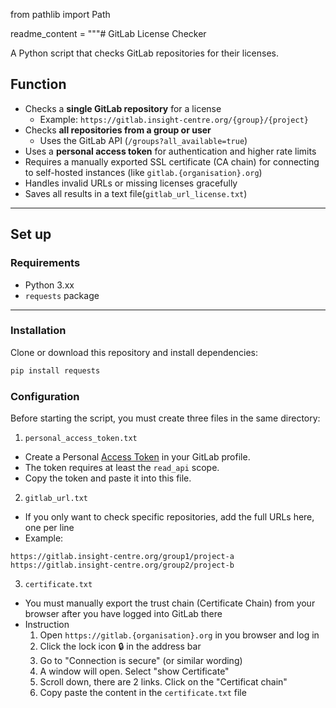 from pathlib import Path

readme_content = """# GitLab License Checker

A Python script that checks GitLab repositories for their licenses.

## Function
- Checks a **single GitLab repository** for a license  
  - Example: `https://gitlab.insight-centre.org/{group}/{project}`
- Checks **all repositories from a group or user**  
  - Uses the GitLab API (`/groups?all_available=true`)
- Uses a **personal access token** for authentication and higher rate limits  
- Requires a manually exported SSL certificate (CA chain) for connecting to self-hosted instances (like `gitlab.{organisation}.org`)
- Handles invalid URLs or missing licenses gracefully  
- Saves all results in a text file(`gitlab_url_license.txt`)

---

## Set up

### Requirements
- Python 3.xx  
- `requests` package  

---

### Installation

Clone or download this repository and install dependencies:

```bash
pip install requests
```
### Configuration
Before starting the script, you must create three files in the same directory:
1. `personal_access_token.txt`
  - Create a Personal [Access Token](https://www.google.com/search?q=gitlab+personal+access+token&sca_esv=fbaa7d3b9c35fdd6&sxsrf=AE3TifMKcRXaJ0c6mgR_Xc5eRX4OHerN3g%3A1761049577587&ei=6Xv3aLzNI7udhbIP_6yXiQs&oq=gitla+perso&gs_lp=Egxnd3Mtd2l6LXNlcnAiC2dpdGxhIHBlcnNvKgIIADIHECMYsAIYJzIHEAAYgAQYDTIGEAAYDRgeMgYQABgNGB4yBhAAGA0YHjIGEAAYDRgeMgYQABgNGB4yBhAAGA0YHjIGEAAYDRgeMgYQABgNGB5IwDtQAFjpLXACeACQAQCYAX-gAdsKqgEEMTQuMrgBA8gBAPgBAZgCEqACrwyoAgrCAgcQIxgnGOoCwgIKECMY8AUYJxjqAsICChAjGIAEGCcYigXCAgoQABiABBhDGIoFwgIQEC4YgAQY0QMYQxjHARiKBcICBRAuGIAEwgIFEAAYgATCAgQQIxgnwgILEC4YgAQY0QMYxwHCAggQLhiABBjUAsICBxAuGIAEGArCAgcQABiABBgKwgIIEAAYgAQYywHCAgcQIxixAhgnwgIKEAAYgAQYChjLAcICCRAAGIAEGAoYDZgDEPEFACJaIXvr6aqSBwQxMi42oAfgugGyBwQxMC42uAeQDMIHBjItNi4xMsgHnQE&sclient=gws-wiz-serp) in your GitLab profile.
  - The token requires at least the `read_api` scope.
  - Copy the token and paste it into this file.
2. `gitlab_url.txt`
  - If you only want to check specific repositories, add the full URLs here, one per line
  - Example:
  ```
  https://gitlab.insight-centre.org/group1/project-a
  https://gitlab.insight-centre.org/group2/project-b
  ```
3. `certificate.txt`
  - You must manually export the trust chain (Certificate Chain) from your browser after you have logged into GitLab there
  - Instruction
    1. Open `https://gitlab.{organisation}.org` in you browser and log in
    2. Click the lock icon 🔒 in the address bar
    3. Go to "Connection is secure" (or similar wording)
    4. A window will open. Select "show Certificate"
    5. Scroll down, there are 2 links. Click on the "Certificat chain"
    6. Copy paste the content in the `certificate.txt` file